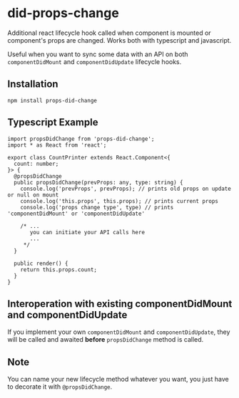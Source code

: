 # did-props-change
Additional react lifecycle hook called when component is mounted or component's props are changed.
Works both with typescript and javascript.

Useful when you want to sync some data with an API on both `componentDidMount` and `componentDidUpdate` lifecycle hooks.

## Installation
```
npm install props-did-change
```

## Typescript Example
```JSX
import propsDidChange from 'props-did-change';
import * as React from 'react';

export class CountPrinter extends React.Component<{
  count: number;
}> {
  @propsDidChange
  public propsDidChange(prevProps: any, type: string) {
    console.log('prevProps', prevProps); // prints old props on update or null on mount
    console.log('this.props', this.props); // prints current props
    console.log('props change type', type) // prints 'componentDidMount' or 'componentDidUpdate'

    /* ...
       you can initiate your API calls here
       ...
     */
  }

  public render() {
    return this.props.count;
  }
}
```

## Interoperation with existing componentDidMount and componentDidUpdate
If you implement your own `componentDidMount` and `componentDidUpdate`, they will be called and awaited __before__ `propsDidChange` method is called.

## Note
You can name your new lifecycle method whatever you want, you just have to decorate it with `@propsDidChange`.
